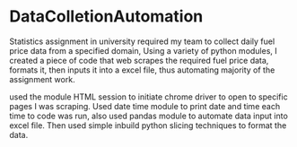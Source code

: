 # DataColletionAutomation
Statistics assignment in university required my team to collect daily fuel price data from a specified domain, Using a variety of python modules, I created a piece of code that web scrapes the required fuel price data, formats it, then inputs it into a excel file, thus automating majority of the assignment work.


used the module HTML session to initiate chrome driver to open to specific pages I was scraping. Used date time module to print date and time each time to code was run, also used pandas module to automate data input into excel file. Then used simple inbuild python slicing techniques to format the data.
